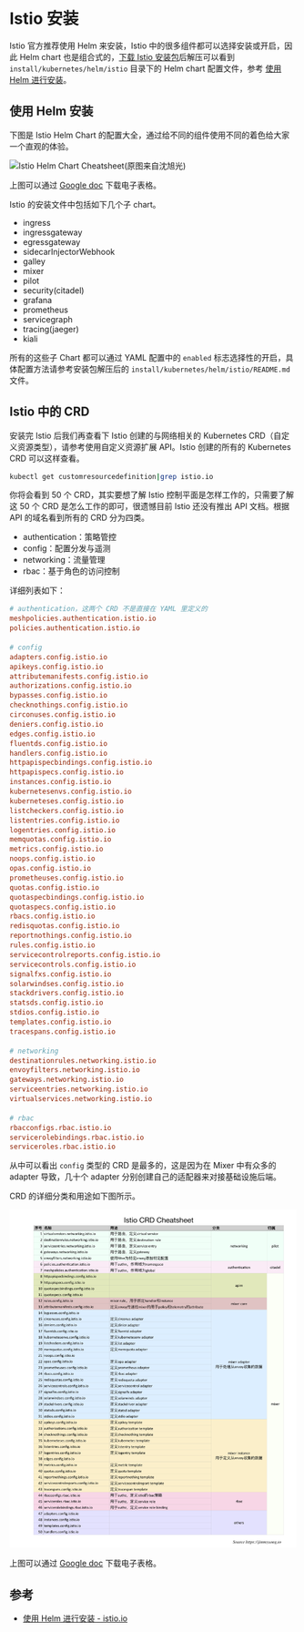 # Istio 安装

Istio 官方推荐使用 Helm 来安装，Istio 中的很多组件都可以选择安装或开启，因此 Helm chart 也是组合式的，[下载 Istio 安装包](https://github.com/istio/istio/releases)后解压可以看到 `install/kubernetes/helm/istio` 目录下的 Helm chart 配置文件，参考 [使用 Helm 进行安装](https://istio.io/zh/docs/setup/kubernetes/helm-install/)。

## 使用 Helm 安装

下图是 Istio Helm Chart 的配置大全，通过给不同的组件使用不同的着色给大家一个直观的体验。

![Istio Helm Chart Cheatsheet(原图来自沈旭光)](../images/istio-chart-cheatsheet.jpg)

上图可以通过 [Google doc](https://docs.google.com/spreadsheets/d/14eXerRWNsCJDUrKWjoQIwwxbB8TnvrbgQQvC0RmWFD4/edit#gid=0) 下载电子表格。

Istio 的安装文件中包括如下几个子 chart。

- ingress
- ingressgateway
- egressgateway
- sidecarInjectorWebhook
- galley
- mixer
- pilot
- security(citadel)
- grafana
- prometheus
- servicegraph
- tracing(jaeger)
- kiali

所有的这些子 Chart 都可以通过 YAML 配置中的 `enabled` 标志选择性的开启，具体配置方法请参考安装包解压后的 `install/kubernetes/helm/istio/README.md` 文件。

## Istio 中的 CRD

安装完 Istio 后我们再查看下 Istio 创建的与网络相关的 Kubernetes CRD（自定义资源类型），请参考使用自定义资源扩展 API。Istio 创建的所有的 Kubernetes CRD 可以这样查看。

```bash
kubectl get customresourcedefinition|grep istio.io
```

你将会看到 50 个 CRD，其实要想了解 Istio 控制平面是怎样工作的，只需要了解这 50 个 CRD 是怎么工作的即可，很遗憾目前 Istio 还没有推出 API 文档。根据 API 的域名看到所有的 CRD 分为四类。

- authentication：策略管控
- config：配置分发与遥测
- networking：流量管理
- rbac：基于角色的访问控制

详细列表如下：

```ini
# authentication，这两个 CRD 不是直接在 YAML 里定义的
meshpolicies.authentication.istio.io
policies.authentication.istio.io

# config
adapters.config.istio.io
apikeys.config.istio.io
attributemanifests.config.istio.io
authorizations.config.istio.io
bypasses.config.istio.io
checknothings.config.istio.io
circonuses.config.istio.io
deniers.config.istio.io
edges.config.istio.io
fluentds.config.istio.io
handlers.config.istio.io
httpapispecbindings.config.istio.io
httpapispecs.config.istio.io
instances.config.istio.io
kubernetesenvs.config.istio.io
kuberneteses.config.istio.io
listcheckers.config.istio.io
listentries.config.istio.io
logentries.config.istio.io
memquotas.config.istio.io
metrics.config.istio.io
noops.config.istio.io
opas.config.istio.io
prometheuses.config.istio.io
quotas.config.istio.io
quotaspecbindings.config.istio.io
quotaspecs.config.istio.io
rbacs.config.istio.io
redisquotas.config.istio.io
reportnothings.config.istio.io
rules.config.istio.io
servicecontrolreports.config.istio.io
servicecontrols.config.istio.io
signalfxs.config.istio.io
solarwindses.config.istio.io
stackdrivers.config.istio.io
statsds.config.istio.io
stdios.config.istio.io
templates.config.istio.io
tracespans.config.istio.io

# networking
destinationrules.networking.istio.io
envoyfilters.networking.istio.io
gateways.networking.istio.io
serviceentries.networking.istio.io
virtualservices.networking.istio.io

# rbac
rbacconfigs.rbac.istio.io
servicerolebindings.rbac.istio.io
serviceroles.rbac.istio.io
```

从中可以看出 `config` 类型的 CRD 是最多的，这是因为在 Mixer 中有众多的 adapter 导致，几十个 adapter 分别创建自己的适配器来对接基础设施后端。

CRD 的详细分类和用途如下图所示。

![Istio CRD Cheatsheet(原图来自沈旭光)](../images/istio-crd-cheatsheet.png)

上图可以通过 [Google doc](https://docs.google.com/spreadsheets/d/14eXerRWNsCJDUrKWjoQIwwxbB8TnvrbgQQvC0RmWFD4/edit#gid=0) 下载电子表格。

## 参考

- [使用 Helm 进行安装 - istio.io](https://istio.io/zh/docs/setup/kubernetes/helm-install/)